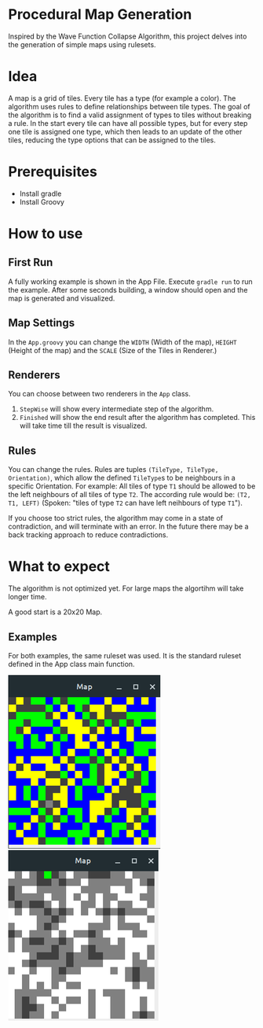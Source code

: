 # Procedural Map Generation
Inspired by the Wave Function Collapse Algorithm, this project delves into the generation of simple maps using rulesets.

# Idea
A map is a grid of tiles. Every tile has a type (for example a color). The algorithm uses rules to define relationships between tile types. The goal of the algorithm is to find a valid assignment of types to tiles without breaking a rule. In the start every tile can have all possible types, but for every step one tile is assigned one type, which then leads to an update of the other tiles, reducing the type options that can be assigned to the tiles.

# Prerequisites
- Install gradle
- Install Groovy

# How to use

## First Run
A fully working example is shown in the App File. Execute `gradle run` to run the example. After some seconds building, a window should open and the map is generated and visualized.

## Map Settings
In the `App.groovy` you can change the `WIDTH` (Width of the map), `HEIGHT` (Height of the map) and the `SCALE` (Size of the Tiles in Renderer.)

## Renderers
You can choose between two renderers in the `App` class.
1. `StepWise` will show every intermediate step of the algorithm.
2. `Finished` will show the end result after the algorithm has completed. This will take time till the result is visualized. 

## Rules
You can change the rules. Rules are tuples `(TileType, TileType, Orientation)`, which allow the defined `TileType`s to be neighbours in a specific Orientation. For example:
All tiles of type `T1` should be allowed to be the left neighbours of all tiles of type `T2`. The according rule would be:
`(T2, T1, LEFT)` (Spoken: "tiles of type `T2` can have left neihbours of type `T1`"). 

If you choose too strict rules, the algorithm may come in a state of contradiction, and will terminate with an error. In the future there may be a back tracking approach to reduce contradictions.

# What to expect
The algorithm is not optimized yet. For large maps the algortihm will take longer time.

A good start is a 20x20 Map.

## Examples
For both examples, the same ruleset was used. It is the standard ruleset defined in the App class main function.

![Forest](/output/20x20.png)
![Forest](/output/20x20-mountains.png)
